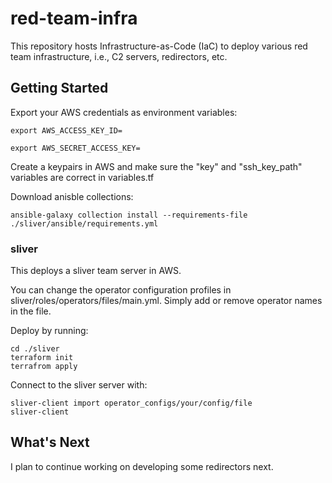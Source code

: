 # red-team-infra
This repository hosts Infrastructure-as-Code (IaC) to deploy various red team infrastructure, i.e., C2 servers, redirectors, etc.

## Getting Started
Export your AWS credentials as environment variables:
```
export AWS_ACCESS_KEY_ID=
```
```
export AWS_SECRET_ACCESS_KEY=
```

Create a keypairs in AWS and make sure the "key" and "ssh_key_path" variables are correct in variables.tf

Download anisble collections:
```
ansible-galaxy collection install --requirements-file ./sliver/ansible/requirements.yml
```

### sliver
This deploys a sliver team server in AWS.

You can change the operator configuration profiles in sliver/roles/operators/files/main.yml. Simply add or remove operator names in the file.

Deploy by running:
```
cd ./sliver
terraform init
terrafrom apply
```

Connect to the sliver server with:
```
sliver-client import operator_configs/your/config/file
sliver-client
```
## What's Next
I plan to continue working on developing some redirectors next.
